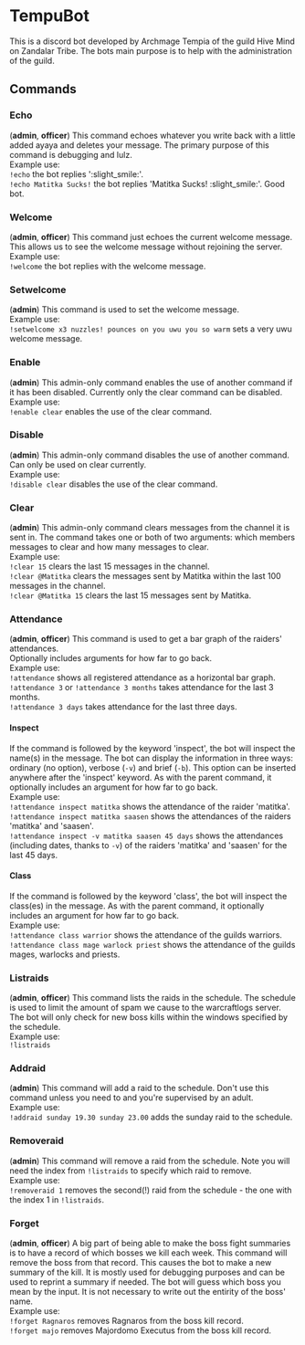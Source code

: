 # TempuBot
This is a discord bot developed by Archmage Tempia of the guild Hive Mind on Zandalar Tribe. The bots main purpose is to help with the administration of the guild.

## Commands

### Echo
(**admin**, **officer**)
This command echoes whatever you write back with a little added ayaya and deletes your message. The primary purpose of this command is debugging and lulz.  
Example use:  
`!echo` the bot replies ':slight_smile:'.  
`!echo Matitka Sucks!` the bot replies 'Matitka Sucks! :slight_smile:'. Good bot.  

### Welcome
(**admin**, **officer**)
This command just echoes the current welcome message. This allows us to see the welcome message without rejoining the server.  
Example use:  
`!welcome` the bot replies with the welcome message.

### Setwelcome
(**admin**)
This command is used to set the welcome message.  
Example use:  
`!setwelcome x3 nuzzles! pounces on you uwu you so warm` sets a very uwu welcome message.  

### Enable
(**admin**)
This admin-only command enables the use of another command if it has been disabled. Currently only the clear command can be disabled.  
Example use:  
`!enable clear` enables the use of the clear command.

### Disable
(**admin**)
This admin-only command disables the use of another command. Can only be used on clear currently.  
Example use:  
`!disable clear` disables the use of the clear command.

### Clear
(**admin**)
This admin-only command clears messages from the channel it is sent in. The command takes one or both of two arguments: which members messages to clear and how many messages to clear.  
Example use:  
`!clear 15` clears the last 15 messages in the channel.  
`!clear @Matitka` clears the messages sent by Matitka within the last 100 messages in the channel.  
`!clear @Matitka 15` clears the last 15 messages sent by Matitka.

### Attendance
(**admin**, **officer**)
This command is used to get a bar graph of the raiders' attendances.  
Optionally includes arguments for how far to go back.  
Example use:  
`!attendance` shows all registered attendance as a horizontal bar graph.  
`!attendance 3` or `!attendance 3 months` takes attendance for the last 3 months.  
`!attendance 3 days` takes attendance for the last three days.  

#### Inspect
If the command is followed by the keyword 'inspect', the bot will inspect the name(s) in the message. The bot can display the information in three ways: ordinary (no option), verbose (`-v`) and brief (`-b`). This option can be inserted anywhere after the 'inspect' keyword. As with the parent command, it optionally includes an argument for how far to go back.  
Example use:  
`!attendance inspect matitka` shows the attendance of the raider 'matitka'.  
`!attendance inspect matitka saasen` shows the attendances of the raiders 'matitka' and 'saasen'.  
`!attendance inspect -v matitka saasen 45 days` shows the attendances (including dates, thanks to `-v`) of the raiders 'matitka' and 'saasen' for the last 45 days.

#### Class
If the command is followed by the keyword 'class', the bot will inspect the class(es) in the message. As with the parent command, it optionally includes an argument for how far to go back.  
Example use:  
`!attendance class warrior` shows the attendance of the guilds warriors.  
`!attendance class mage warlock priest` shows the attendance of the guilds mages, warlocks and priests.  

### Listraids
(**admin**, **officer**)
This command lists the raids in the schedule. The schedule is used to limit the amount of spam we cause to the warcraftlogs server. The bot will only check for new boss kills within the windows specified by the schedule.  
Example use:  
`!listraids`

### Addraid
(**admin**)
This command will add a raid to the schedule. Don't use this command unless you need to and you're supervised by an adult.  
Example use:  
`!addraid sunday 19.30 sunday 23.00` adds the sunday raid to the schedule.

### Removeraid
(**admin**)
This command will remove a raid from the schedule. Note you will need the index from `!listraids` to specify which raid to remove.  
Example use:  
`!removeraid 1` removes the second(!) raid from the schedule - the one with the index 1 in `!listraids`.

### Forget
(**admin**, **officer**)
A big part of being able to make the boss fight summaries is to have a record of which bosses we kill each week. This command will remove the boss from that record. This causes the bot to make a new summary of the kill. It is mostly used for debugging purposes and can be used to reprint a summary if needed. The bot will guess which boss you mean by the input. It is not necessary to write out the entirity of the boss' name.  
Example use:  
`!forget Ragnaros` removes Ragnaros from the boss kill record.  
`!forget majo` removes Majordomo Executus from the boss kill record.  
